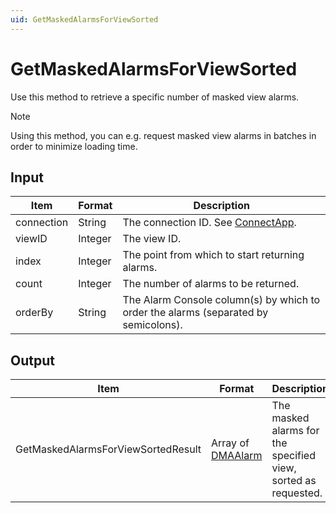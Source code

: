 ```yaml
---
uid: GetMaskedAlarmsForViewSorted
---
```


# GetMaskedAlarmsForViewSorted

Use this method to retrieve a specific number of masked view alarms.

> [!NOTE]
> Using this method, you can e.g. request masked view alarms in batches in order to minimize loading time.

## Input

| Item       | Format  | Description                                                                         |
|------------|---------|-------------------------------------------------------------------------------------|
| connection | String  | The connection ID. See [ConnectApp](xref:ConnectApp).                               |
| viewID     | Integer | The view ID.                                                                        |
| index      | Integer | The point from which to start returning alarms.                                     |
| count      | Integer | The number of alarms to be returned.                                                |
| orderBy    | String  | The Alarm Console column(s) by which to order the alarms (separated by semicolons). |

## Output

| Item | Format | Description |
|--|--|--|
| GetMaskedAlarmsForViewSortedResult | Array of [DMAAlarm](xref:DMAAlarm) | The masked alarms for the specified view, sorted as requested. |
